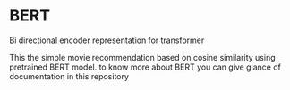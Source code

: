 # BERT
Bi directional encoder representation for transformer

This the simple movie recommendation based on cosine similarity using pretrained BERT model. to know more about BERT you can give glance of documentation in this repository
